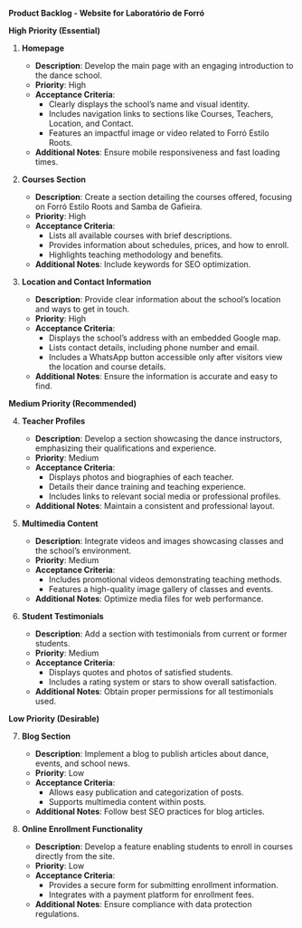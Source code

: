 **Product Backlog - Website for Laboratório de Forró**

**High Priority (Essential)**

1. **Homepage**

   - **Description**: Develop the main page with an engaging introduction to the dance school.
   - **Priority**: High
   - **Acceptance Criteria**:
     - Clearly displays the school’s name and visual identity.
     - Includes navigation links to sections like Courses, Teachers, Location, and Contact.
     - Features an impactful image or video related to Forró Estilo Roots.
   - **Additional Notes**: Ensure mobile responsiveness and fast loading times.

2. **Courses Section**

   - **Description**: Create a section detailing the courses offered, focusing on Forró Estilo Roots and Samba de Gafieira.
   - **Priority**: High
   - **Acceptance Criteria**:
     - Lists all available courses with brief descriptions.
     - Provides information about schedules, prices, and how to enroll.
     - Highlights teaching methodology and benefits.
   - **Additional Notes**: Include keywords for SEO optimization.

3. **Location and Contact Information**
   - **Description**: Provide clear information about the school’s location and ways to get in touch.
   - **Priority**: High
   - **Acceptance Criteria**:
     - Displays the school’s address with an embedded Google map.
     - Lists contact details, including phone number and email.
     - Includes a WhatsApp button accessible only after visitors view the location and course details.
   - **Additional Notes**: Ensure the information is accurate and easy to find.

**Medium Priority (Recommended)**

4. **Teacher Profiles**

   - **Description**: Develop a section showcasing the dance instructors, emphasizing their qualifications and experience.
   - **Priority**: Medium
   - **Acceptance Criteria**:
     - Displays photos and biographies of each teacher.
     - Details their dance training and teaching experience.
     - Includes links to relevant social media or professional profiles.
   - **Additional Notes**: Maintain a consistent and professional layout.

5. **Multimedia Content**

   - **Description**: Integrate videos and images showcasing classes and the school’s environment.
   - **Priority**: Medium
   - **Acceptance Criteria**:
     - Includes promotional videos demonstrating teaching methods.
     - Features a high-quality image gallery of classes and events.
   - **Additional Notes**: Optimize media files for web performance.

6. **Student Testimonials**
   - **Description**: Add a section with testimonials from current or former students.
   - **Priority**: Medium
   - **Acceptance Criteria**:
     - Displays quotes and photos of satisfied students.
     - Includes a rating system or stars to show overall satisfaction.
   - **Additional Notes**: Obtain proper permissions for all testimonials used.

**Low Priority (Desirable)**

7. **Blog Section**

   - **Description**: Implement a blog to publish articles about dance, events, and school news.
   - **Priority**: Low
   - **Acceptance Criteria**:
     - Allows easy publication and categorization of posts.
     - Supports multimedia content within posts.
   - **Additional Notes**: Follow best SEO practices for blog articles.

8. **Online Enrollment Functionality**
   - **Description**: Develop a feature enabling students to enroll in courses directly from the site.
   - **Priority**: Low
   - **Acceptance Criteria**:
     - Provides a secure form for submitting enrollment information.
     - Integrates with a payment platform for enrollment fees.
   - **Additional Notes**: Ensure compliance with data protection regulations.
